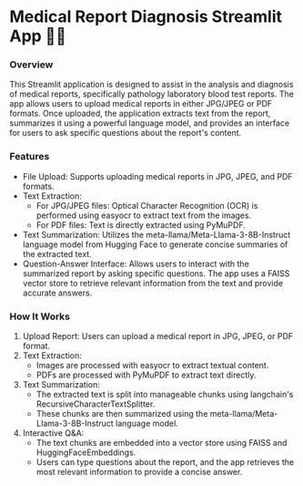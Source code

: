 # Medical Report Diagnosis Streamlit App 👨‍⚕️

### Overview
This Streamlit application is designed to assist in the analysis and diagnosis of medical reports, specifically pathology laboratory blood test reports. The app allows users to upload medical reports in either JPG/JPEG or PDF formats. Once uploaded, the application extracts text from the report, summarizes it using a powerful language model, and provides an interface for users to ask specific questions about the report's content.

### Features
- File Upload: Supports uploading medical reports in JPG, JPEG, and PDF formats.
- Text Extraction:
  - For JPG/JPEG files: Optical Character Recognition (OCR) is performed using easyocr to extract text from the images.
  - For PDF files: Text is directly extracted using PyMuPDF.
- Text Summarization: Utilizes the meta-llama/Meta-Llama-3-8B-Instruct language model from Hugging Face to generate concise summaries of the extracted text.
- Question-Answer Interface: Allows users to interact with the summarized report by asking specific questions. The app uses a FAISS vector store to retrieve relevant information from the text and provide accurate answers.

### How It Works

1. Upload Report: Users can upload a medical report in JPG, JPEG, or PDF format.
2. Text Extraction:
   - Images are processed with easyocr to extract textual content.
   - PDFs are processed with PyMuPDF to extract text directly.
3. Text Summarization:
   - The extracted text is split into manageable chunks using langchain's RecursiveCharacterTextSplitter.
   - These chunks are then summarized using the meta-llama/Meta-Llama-3-8B-Instruct language model.
4. Interactive Q&A:
   - The text chunks are embedded into a vector store using FAISS and HuggingFaceEmbeddings.
   - Users can type questions about the report, and the app retrieves the most relevant information to provide a concise answer.


